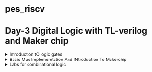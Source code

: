 # pes_riscv


# Day-3 Digital Logic with TL-verilog and Maker chip

<details>
 <summary>Introduction tO logic gates</summary>

 
**Logic gates**

![Untitled20](https://github.com/vishnupriyapesu/pes_class_asic/assets/142419649/2fcfc404-57ac-4c7f-a17e-fa6cd2510064)



**Combinational Circuit**

![21](https://github.com/vishnupriyapesu/pes_class_asic/assets/142419649/1465b70e-5607-467e-b6bf-30f6de406f96)


**Adder**

![22](https://github.com/vishnupriyapesu/pes_class_asic/assets/142419649/6f1026c3-22d0-4da9-9c2d-92e1390ecb87)


**Boolean Operators**

![23](https://github.com/vishnupriyapesu/pes_class_asic/assets/142419649/63dfca31-2e8f-4ea0-af8b-91c5d305f664)



</details>
<details>
<summary> Basic Mux Implememtation And INtroduction To Makerchip </summary>

**Mux**

![24](https://github.com/vishnupriyapesu/pes_class_asic/assets/142419649/be7aade1-8571-4a28-a89a-8d9b03b5f9cf)

**Maker chip**

> Go to the maker chip.com

> take a look at FPGA multiplier

> we can see the waveforms and top level module(desogn)


![Screenshot from 2023-10-16 22-02-53](https://github.com/vishnupriyapesu/pes_class_asic/assets/142419649/28acbfa8-f231-4ead-ba77-b8dbe0a7d98d)


</details>

<details>
<summary> Labs for combinational logic</summary>

**more examples using makerchip**

**1) Inverter**
<br />

     \TLV
         $reset = *reset;
   
         $out = ! $in1;
   
         // Assert these to end simulation (before Makerchip cycle limit).
         *passed = *cyc_cnt > 40;
         *failed = 1'b0;
         \SV
         endmodule
